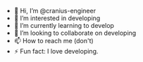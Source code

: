 - 👋 Hi, I’m @cranius-engineer
- 👀 I’m interested in developing
- 🌱 I’m currently learning to develop
- 💞️ I’m looking to collaborate on developing
- 📫 How to reach me (don't)
- ⚡ Fun fact: I love developing.

<!---
cranius-engineer/cranius-engineer is a ✨ special ✨ repository because its `README.md` (this file) appears on your GitHub profile.
You can click the Preview link to take a look at your changes.
--->
